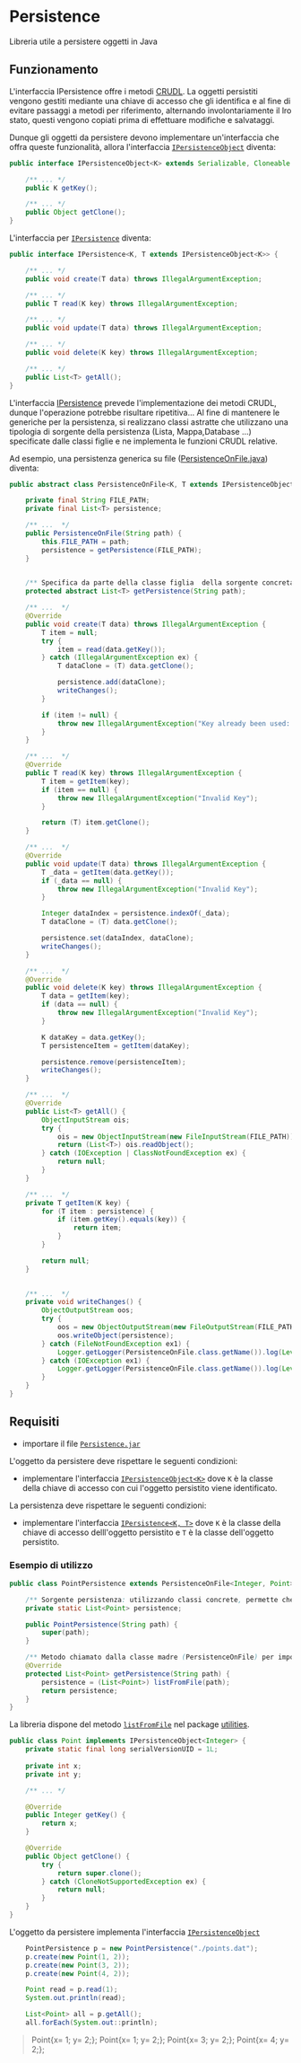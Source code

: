 # Persistence 
Libreria utile a persistere oggetti in Java

## Funzionamento
L'interfaccia IPersistence offre i metodi [CRUDL](https://it.wikipedia.org/wiki/CRUD). La oggetti persistiti vengono gestiti mediante una chiave di accesso che gli identifica e al fine di evitare passaggi a metodi per riferimento, alternando involontariamente il lro stato, questi vengono copiati prima di effettuare modifiche e salvataggi.

Dunque gli oggetti da persistere devono implementare un'interfaccia che offra queste funzionalità, allora  l'interfaccia [`IPersistenceObject`](src/persistence/IPersistenceObject.java) diventa:

```java
public interface IPersistenceObject<K> extends Serializable, Cloneable {

    /** ... */
    public K getKey();

    /** ... */
    public Object getClone();
}

```

L'interfaccia per [`IPersistence`](src/persistence/IPersistence.java) diventa:
```java
public interface IPersistence<K, T extends IPersistenceObject<K>> {

    /** ... */
    public void create(T data) throws IllegalArgumentException;

    /** ... */
    public T read(K key) throws IllegalArgumentException;

    /** ... */
    public void update(T data) throws IllegalArgumentException;

    /** ... */
    public void delete(K key) throws IllegalArgumentException;

    /** ... */
    public List<T> getAll();
}
```

L'interfaccia [IPersistence](src/persistence/IPersistence.java) prevede l'implementazione dei metodi CRUDL, dunque l'operazione potrebbe risultare ripetitiva... Al fine di mantenere le generiche per la persistenza, si realizzano classi astratte che utilizzano una tipologia di sorgente della persistenza (Lista, Mappa,Database ...) specificate dalle classi figlie e ne implementa le funzioni CRUDL relative.

Ad esempio, una persistenza generica su file  ([PersistenceOnFile.java](src/persistence/PersistenceOnFile.java)) diventa:
```java
public abstract class PersistenceOnFile<K, T extends IPersistenceObject<K>> implements IPersistence<K, T> {

    private final String FILE_PATH;
    private final List<T> persistence;

    /** ...  */
    public PersistenceOnFile(String path) {
        this.FILE_PATH = path;
        persistence = getPersistence(FILE_PATH);
    }

    
    /** Specifica da parte della classe figlia  della sorgente concreta utilizzata come persistenza */
    protected abstract List<T> getPersistence(String path);

    /** ...  */
    @Override
    public void create(T data) throws IllegalArgumentException {
        T item = null;
        try {
            item = read(data.getKey());
        } catch (IllegalArgumentException ex) {
            T dataClone = (T) data.getClone();

            persistence.add(dataClone);
            writeChanges();
        }

        if (item != null) {
            throw new IllegalArgumentException("Key already been used: @key = " + item.getKey());
        }
    }

    /** ...  */
    @Override
    public T read(K key) throws IllegalArgumentException {
        T item = getItem(key);
        if (item == null) {
            throw new IllegalArgumentException("Invalid Key");
        }

        return (T) item.getClone();
    }

    /** ...  */
    @Override
    public void update(T data) throws IllegalArgumentException {
        T _data = getItem(data.getKey());
        if (_data == null) {
            throw new IllegalArgumentException("Invalid Key");
        }

        Integer dataIndex = persistence.indexOf(_data);
        T dataClone = (T) data.getClone();

        persistence.set(dataIndex, dataClone);
        writeChanges();
    }

    /** ...  */
    @Override
    public void delete(K key) throws IllegalArgumentException {
        T data = getItem(key);
        if (data == null) {
            throw new IllegalArgumentException("Invalid Key");
        }

        K dataKey = data.getKey();
        T persistenceItem = getItem(dataKey);

        persistence.remove(persistenceItem);
        writeChanges();
    }

    /** ...  */
    @Override
    public List<T> getAll() {
        ObjectInputStream ois;
        try {
            ois = new ObjectInputStream(new FileInputStream(FILE_PATH));
            return (List<T>) ois.readObject();
        } catch (IOException | ClassNotFoundException ex) {
            return null;
        }
    }

    /** ...  */
    private T getItem(K key) {
        for (T item : persistence) {
            if (item.getKey().equals(key)) {
                return item;
            }
        }

        return null;
    }

    
    /** ...  */
    private void writeChanges() {
        ObjectOutputStream oos;
        try {
            oos = new ObjectOutputStream(new FileOutputStream(FILE_PATH));
            oos.writeObject(persistence);
        } catch (FileNotFoundException ex1) {
            Logger.getLogger(PersistenceOnFile.class.getName()).log(Level.SEVERE, null, ex1);
        } catch (IOException ex1) {
            Logger.getLogger(PersistenceOnFile.class.getName()).log(Level.SEVERE, null, ex1);
        }
    }
}
```

## Requisiti
- importare il file [`Persistence.jar`](dist/Persistence.jar)

L'oggetto da persistere deve rispettare le seguenti condizioni:
- implementare l'interfaccia [`IPersistenceObject<K>`](src/persistence/IPersistenceObject.java) dove `K` è la classe della chiave di accesso con cui l'oggetto persistito viene identificato.

La persistenza deve rispettare le seguenti condizioni:
- implementare l'interfaccia [`IPersistence<K, T>`](src/persistence/IPersistence.java) dove `K` è la classe della chiave di accesso delll'oggetto persistito e `T` è la classe dell'oggetto persistito.

### Esempio di utilizzo

```java
public class PointPersistence extends PersistenceOnFile<Integer, Point> {

    /** Sorgente persistenza: utilizzando classi concrete, permette che l'oggetto sia statico */
    private static List<Point> persistence; 

    public PointPersistence(String path) {
        super(path);
    }

    /** Metodo chiamato dalla classe madre (PersistenceOnFile) per impostare la sorgente della persistenza*/
    @Override
    protected List<Point> getPersistence(String path) {
        persistence = (List<Point>) listFromFile(path);
        return persistence;
    }
}
```
La libreria dispone del metodo [`listFromFile`](src/utilities/FileUtility.java) nel package [utilities](src/utilities/).

```java
public class Point implements IPersistenceObject<Integer> {
    private static final long serialVersionUID = 1L;
    
    private int x;
    private int y;

    /** ... */

    @Override
    public Integer getKey() {
        return x;
    }

    @Override
    public Object getClone() {
        try {
            return super.clone();
        } catch (CloneNotSupportedException ex) {
            return null;
        }
    }
}
```
L'oggetto da persistere implementa l'interfaccia [`IPersistenceObject`](src/persistence/IPersistenceObject.java)


```java
    PointPersistence p = new PointPersistence("./points.dat");
    p.create(new Point(1, 2));
    p.create(new Point(3, 2));
    p.create(new Point(4, 2));

    Point read = p.read(1);
    System.out.println(read);

    List<Point> all = p.getAll();
    all.forEach(System.out::println);
```
> Point{x= 1; y= 2;};
> Point{x= 1; y= 2;};
> Point{x= 3; y= 2;};
> Point{x= 4; y= 2;};
